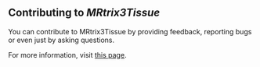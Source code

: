 ## Contributing to *MRtrix3Tissue*

You can contribute to MRtrix3Tissue by providing feedback, reporting bugs or even just by asking questions.

For more information, visit [this page](https://3Tissue.github.io/feedback-support.html).

